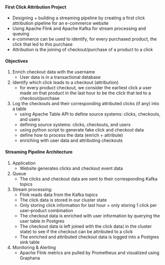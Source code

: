 #### First Click Attribution Project
* Designing + building a streaming pipeline by creating a first click attribution pipeline for an e-commerce website
* Using Apache Flink and Apache Kafka for stream processing and queuing
* e-commerce can be used to identify, for every purchased product, the click that led to this purchase
* Attribution is the joining of checkout/purchase of a product to a click

#### Objectives
1. Enrich checkout data with the username
   * User data is in a transactional database
2. Identify which click leads to a checkout (attribution)
   * for every product checkout, we consider the earliest click a user made on that product in the last hour to be the click that led to a checkout/purchase
3. Log the checkouts and their corresponding attributed clicks (if any) into a table
   * using Apache Table API to define source systems: clicks, checkouts, and users
   * defining source systems: clicks, checkouts, and users
   * using python script to generate fake click and checkout data
   * define how to process the data (enrich + attribute)
   * enriching with user data and attributing checkouts

#### Streaming Pipeline Architecture
1. Application
   * Website generates clicks and checkout event data
2. Queue
   * The clicks and checkout data are sent to their corresponding Kafka topics
3. Stream processing:
   * Flink reads data from the Kafka topics
   * The click data is stored in our cluster state
   * Only storing click information for last hour + only storing 1 click per user-product combination
   * The checkout data is enriched with user information by querying the user table in Postgres
   * The checkout data is left joined with the click data( in the cluster state) to see if the checkout can be attributed to a click
   * The enriched and attributed checkout data is logged into a Postgres sink table
4. Monitoring & Alerting
   * Apache Flink metrics are pulled by Prometheus and visualized using Graphana
